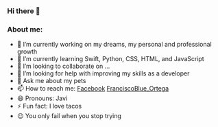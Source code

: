 ### Hi there 👋

### About me:

- 🔭 I’m currently working on my dreams, my personal and professional growth
- 🌱 I’m currently learning Swift, Python, CSS, HTML, and JavaScript
- 👯 I’m looking to collaborate on ...
- 🤔 I’m looking for help with improving my skills as a developer
- 💬 Ask me about my pets
- 📫 How to reach me: [Facebook](https://www.facebook.com/francisco.reynoso00/) [FranciscoBlue_Ortega](https://www.instagram.com/franciscoblue_ortega/)
- 😄 Pronouns: Javi
- ⚡ Fun fact: I love tacos
- 😉 You only fail when you stop trying


